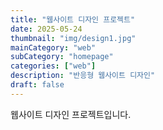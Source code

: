```yaml
---
title: "웹사이트 디자인 프로젝트"
date: 2025-05-24
thumbnail: "img/design1.jpg"
mainCategory: "web"
subCategory: "homepage"
categories: ["web"]
description: "반응형 웹사이트 디자인"
draft: false
---
```


웹사이트 디자인 프로젝트입니다.